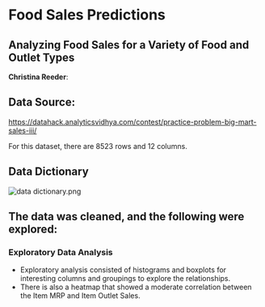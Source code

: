 # Food Sales Predictions
## Analyzing Food Sales for a Variety of Food and Outlet Types

**Christina Reeder**: 

## Data Source:
https://datahack.analyticsvidhya.com/contest/practice-problem-big-mart-sales-iii/

For this dataset, there are 8523 rows and 12 columns.

## Data Dictionary
![data dictionary.png](https://github.com/dcreeder89/Food_Sales_Predictions/blob/main/data%20dictionary.png)

## The data was cleaned, and the following were explored:

### Exploratory Data Analysis
  - Exploratory analysis consisted of histograms and boxplots for interesting columns and groupings to explore the relationships. 
  - There is also a heatmap that showed a moderate correlation between the Item MRP and Item Outlet Sales.

